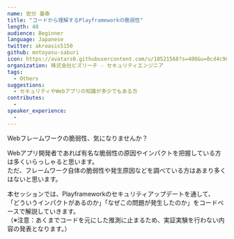 ```yaml
---
name: 佐分 基泰
title: "コードから理解するPlayframeworkの脆弱性"
length: 40
audience: Beginner
language: Japanese
twitter: akroasis5150
github: motoyasu-saburi
icon: https://avatars0.githubusercontent.com/u/18521568?s=400&u=0cd4c9884b6ffa45c5556aa8396e68453f89ff7b&v=4
organization: 株式会社ビズリーチ - セキュリティエンジニア
tags:
  - Others
suggestions:
  - セキュリティやWebアプリの知識が多少でもある方
contributes:
  - 
speaker_experience:
  - 
---
```

Webフレームワークの脆弱性、気になりませんか？  

Webアプリ開発者であれば有名な脆弱性の原因やインパクトを把握している方は多くいらっしゃると思います。  
ただ、フレームワーク自体の脆弱性や発生原因などを調べている方はあまり多くはないと思います。  

本セッションでは、Playframeworkのセキュリティアップデートを通して、
「どういうインパクトがあるのか」「なぜこの問題が発生したのか」をコードベースで解説していきます。  
（※注意：あくまでコードを元にした推測に止まるため、実証実験を行わない内容の発表となります。）